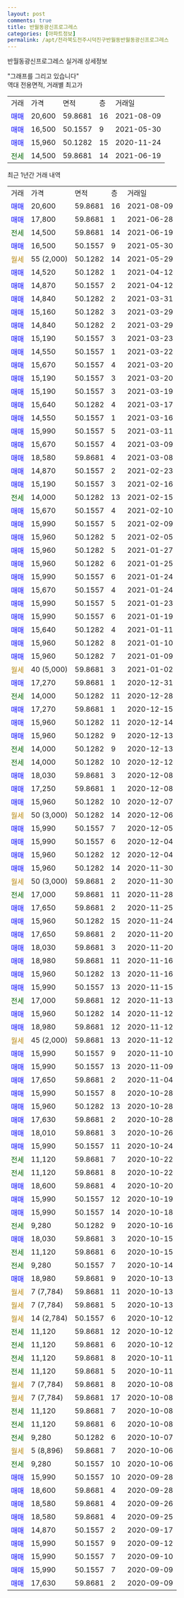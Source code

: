 ```yaml
---
layout: post
comments: true
title: 반월동광신프로그레스
categories: [아파트정보]
permalink: /apt/전라북도전주시덕진구반월동반월동광신프로그레스
---
```


반월동광신프로그레스 실거래 상세정보

<script type="text/javascript">
  google.charts.load('current', {'packages':['line', 'corechart']});
  google.charts.setOnLoadCallback(drawChart);

  function drawChart() {
    var data = new google.visualization.DataTable();
    data.addColumn('date', '거래일');
    data.addColumn('number', "매매");
    data.addColumn('number', "전세");
    data.addColumn('number', "전매");

    data.addRows([[new Date(Date.parse("2021-08-09")), 20600, null, null], [new Date(Date.parse("2021-06-28")), 17800, null, null], [new Date(Date.parse("2021-06-19")), null, 14500, null], [new Date(Date.parse("2021-05-30")), 16500, null, null], [new Date(Date.parse("2021-05-29")), null, null, null], [new Date(Date.parse("2021-04-12")), 14520, null, null], [new Date(Date.parse("2021-04-12")), 14870, null, null], [new Date(Date.parse("2021-03-31")), 14840, null, null], [new Date(Date.parse("2021-03-29")), 15160, null, null], [new Date(Date.parse("2021-03-29")), 14840, null, null], [new Date(Date.parse("2021-03-23")), 15190, null, null], [new Date(Date.parse("2021-03-22")), 14550, null, null], [new Date(Date.parse("2021-03-20")), 15670, null, null], [new Date(Date.parse("2021-03-20")), 15190, null, null], [new Date(Date.parse("2021-03-19")), 15190, null, null], [new Date(Date.parse("2021-03-17")), 15640, null, null], [new Date(Date.parse("2021-03-16")), 14550, null, null], [new Date(Date.parse("2021-03-11")), 15990, null, null], [new Date(Date.parse("2021-03-09")), 15670, null, null], [new Date(Date.parse("2021-03-08")), 18580, null, null], [new Date(Date.parse("2021-02-23")), 14870, null, null], [new Date(Date.parse("2021-02-16")), 15190, null, null], [new Date(Date.parse("2021-02-15")), null, 14000, null], [new Date(Date.parse("2021-02-10")), 15670, null, null], [new Date(Date.parse("2021-02-09")), 15990, null, null], [new Date(Date.parse("2021-02-05")), 15960, null, null], [new Date(Date.parse("2021-01-27")), 15960, null, null], [new Date(Date.parse("2021-01-25")), 15960, null, null], [new Date(Date.parse("2021-01-24")), 15990, null, null], [new Date(Date.parse("2021-01-24")), 15670, null, null], [new Date(Date.parse("2021-01-23")), 15990, null, null], [new Date(Date.parse("2021-01-19")), 15990, null, null], [new Date(Date.parse("2021-01-11")), 15640, null, null], [new Date(Date.parse("2021-01-10")), 15960, null, null], [new Date(Date.parse("2021-01-09")), 15960, null, null], [new Date(Date.parse("2021-01-02")), null, null, null], [new Date(Date.parse("2020-12-31")), 17270, null, null], [new Date(Date.parse("2020-12-28")), null, 14000, null], [new Date(Date.parse("2020-12-15")), 17270, null, null], [new Date(Date.parse("2020-12-14")), 15960, null, null], [new Date(Date.parse("2020-12-13")), 15960, null, null], [new Date(Date.parse("2020-12-13")), null, 14000, null], [new Date(Date.parse("2020-12-12")), null, 14000, null], [new Date(Date.parse("2020-12-08")), 18030, null, null], [new Date(Date.parse("2020-12-08")), 17250, null, null], [new Date(Date.parse("2020-12-07")), 15960, null, null], [new Date(Date.parse("2020-12-06")), null, null, null], [new Date(Date.parse("2020-12-05")), 15990, null, null], [new Date(Date.parse("2020-12-04")), 15990, null, null], [new Date(Date.parse("2020-12-04")), 15960, null, null], [new Date(Date.parse("2020-11-30")), 15960, null, null], [new Date(Date.parse("2020-11-30")), null, null, null], [new Date(Date.parse("2020-11-28")), null, 17000, null], [new Date(Date.parse("2020-11-25")), 17650, null, null], [new Date(Date.parse("2020-11-24")), 15960, null, null], [new Date(Date.parse("2020-11-20")), 17650, null, null], [new Date(Date.parse("2020-11-20")), 18030, null, null], [new Date(Date.parse("2020-11-16")), 18980, null, null], [new Date(Date.parse("2020-11-16")), 15960, null, null], [new Date(Date.parse("2020-11-15")), 15990, null, null], [new Date(Date.parse("2020-11-13")), null, 17000, null], [new Date(Date.parse("2020-11-12")), 15960, null, null], [new Date(Date.parse("2020-11-12")), 18980, null, null], [new Date(Date.parse("2020-11-12")), null, null, null], [new Date(Date.parse("2020-11-10")), 15990, null, null], [new Date(Date.parse("2020-11-09")), 15990, null, null], [new Date(Date.parse("2020-11-04")), 17650, null, null], [new Date(Date.parse("2020-10-28")), 15990, null, null], [new Date(Date.parse("2020-10-28")), 15960, null, null], [new Date(Date.parse("2020-10-28")), 17630, null, null], [new Date(Date.parse("2020-10-26")), 18010, null, null], [new Date(Date.parse("2020-10-24")), 15990, null, null], [new Date(Date.parse("2020-10-22")), null, 11120, null], [new Date(Date.parse("2020-10-22")), null, 11120, null], [new Date(Date.parse("2020-10-20")), 18600, null, null], [new Date(Date.parse("2020-10-19")), 15990, null, null], [new Date(Date.parse("2020-10-18")), 15990, null, null], [new Date(Date.parse("2020-10-16")), null, 9280, null], [new Date(Date.parse("2020-10-15")), 18030, null, null], [new Date(Date.parse("2020-10-15")), null, 11120, null], [new Date(Date.parse("2020-10-14")), null, 9280, null], [new Date(Date.parse("2020-10-13")), 18980, null, null], [new Date(Date.parse("2020-10-13")), null, null, null], [new Date(Date.parse("2020-10-13")), null, null, null], [new Date(Date.parse("2020-10-12")), null, null, null], [new Date(Date.parse("2020-10-12")), null, 11120, null], [new Date(Date.parse("2020-10-12")), null, 11120, null], [new Date(Date.parse("2020-10-11")), null, 11120, null], [new Date(Date.parse("2020-10-11")), null, 11120, null], [new Date(Date.parse("2020-10-08")), null, null, null], [new Date(Date.parse("2020-10-08")), null, null, null], [new Date(Date.parse("2020-10-08")), null, 11120, null], [new Date(Date.parse("2020-10-08")), null, 11120, null], [new Date(Date.parse("2020-10-07")), null, 9280, null], [new Date(Date.parse("2020-10-06")), null, null, null], [new Date(Date.parse("2020-10-06")), null, 9280, null], [new Date(Date.parse("2020-09-28")), 15990, null, null], [new Date(Date.parse("2020-09-28")), 18600, null, null], [new Date(Date.parse("2020-09-26")), 18580, null, null], [new Date(Date.parse("2020-09-25")), 18580, null, null], [new Date(Date.parse("2020-09-17")), 14870, null, null], [new Date(Date.parse("2020-09-12")), 15990, null, null], [new Date(Date.parse("2020-09-10")), 15990, null, null], [new Date(Date.parse("2020-09-09")), 15990, null, null], [new Date(Date.parse("2020-09-09")), 17630, null, null]]);

    var options = {
      hAxis: {
        format: 'yyyy/MM/dd'
      },    
      lineWidth: 0,
      pointsVisible: true,    
      title: '최근 1년간 유형별 실거래가 분포',
      legend: { position: 'bottom' }
    };

    var formatter = new google.visualization.NumberFormat({pattern:'###,###'} );
    formatter.format(data, 1);
    formatter.format(data, 2);
    
    setTimeout(function() {
        var chart = new google.visualization.LineChart(document.getElementById('columnchart_material'));
        chart.draw(data, (options));
        document.getElementById('loading').style.display = 'none';
    }, 1000);
  }
</script>


<div id="loading" style="z-index:20; display: block; margin-left: 0px">"그래프를 그리고 있습니다"</div>
<div id="columnchart_material" style="width: 95%; margin-left: 0px; display: block"></div>
<!-- contents start -->
역대 전용면적, 거래별 최고가
<table class="sortable">
    <tr>
      <td>거래</td>
      <td>가격</td>
      <td>면적</td>
      <td>층</td>
      <td>거래일</td>
    </tr>
        <tr>
          <td><a style="color: blue">매매</a></td>
          <td>20,600</td>
          <td>59.8681</td>
          <td>16</td>
          <td>2021-08-09</td>
        </tr>            <tr>
          <td><a style="color: blue">매매</a></td>
          <td>16,500</td>
          <td>50.1557</td>
          <td>9</td>
          <td>2021-05-30</td>
        </tr>            <tr>
          <td><a style="color: blue">매매</a></td>
          <td>15,960</td>
          <td>50.1282</td>
          <td>15</td>
          <td>2020-11-24</td>
        </tr>        
        <tr>
              <td><a style="color: darkgreen">전세</a></td>
              <td>14,500</td>
              <td>59.8681</td>
              <td>14</td>
              <td>2021-06-19</td>
            </tr>        
    
</table>

최근 1년간 거래 내역

<table class="sortable">
    <tr>
      <td>거래</td>
      <td>가격</td>
      <td>면적</td>
      <td>층</td>
      <td>거래일</td>
    </tr>
    <tr>
      <td><a style="color: blue">매매</a></td>
      <td>20,600</td>
      <td>59.8681</td>
      <td>16</td>
      <td>2021-08-09</td>
    </tr>          <tr>
      <td><a style="color: blue">매매</a></td>
      <td>17,800</td>
      <td>59.8681</td>
      <td>1</td>
      <td>2021-06-28</td>
    </tr>          <tr>
      <td><a style="color: darkgreen">전세</a></td>
      <td>14,500</td>
      <td>59.8681</td>
      <td>14</td>
      <td>2021-06-19</td>
    </tr>          <tr>
      <td><a style="color: blue">매매</a></td>
      <td>16,500</td>
      <td>50.1557</td>
      <td>9</td>
      <td>2021-05-30</td>
    </tr>          <tr>
      <td><a style="color: darkgoldenrod">월세</a></td>
      <td>55 (2,000)</td>
      <td>50.1282</td>
      <td>14</td>
      <td>2021-05-29</td>
    </tr>          <tr>
      <td><a style="color: blue">매매</a></td>
      <td>14,520</td>
      <td>50.1282</td>
      <td>1</td>
      <td>2021-04-12</td>
    </tr>          <tr>
      <td><a style="color: blue">매매</a></td>
      <td>14,870</td>
      <td>50.1557</td>
      <td>2</td>
      <td>2021-04-12</td>
    </tr>          <tr>
      <td><a style="color: blue">매매</a></td>
      <td>14,840</td>
      <td>50.1282</td>
      <td>2</td>
      <td>2021-03-31</td>
    </tr>          <tr>
      <td><a style="color: blue">매매</a></td>
      <td>15,160</td>
      <td>50.1282</td>
      <td>3</td>
      <td>2021-03-29</td>
    </tr>          <tr>
      <td><a style="color: blue">매매</a></td>
      <td>14,840</td>
      <td>50.1282</td>
      <td>2</td>
      <td>2021-03-29</td>
    </tr>          <tr>
      <td><a style="color: blue">매매</a></td>
      <td>15,190</td>
      <td>50.1557</td>
      <td>3</td>
      <td>2021-03-23</td>
    </tr>          <tr>
      <td><a style="color: blue">매매</a></td>
      <td>14,550</td>
      <td>50.1557</td>
      <td>1</td>
      <td>2021-03-22</td>
    </tr>          <tr>
      <td><a style="color: blue">매매</a></td>
      <td>15,670</td>
      <td>50.1557</td>
      <td>4</td>
      <td>2021-03-20</td>
    </tr>          <tr>
      <td><a style="color: blue">매매</a></td>
      <td>15,190</td>
      <td>50.1557</td>
      <td>3</td>
      <td>2021-03-20</td>
    </tr>          <tr>
      <td><a style="color: blue">매매</a></td>
      <td>15,190</td>
      <td>50.1557</td>
      <td>3</td>
      <td>2021-03-19</td>
    </tr>          <tr>
      <td><a style="color: blue">매매</a></td>
      <td>15,640</td>
      <td>50.1282</td>
      <td>4</td>
      <td>2021-03-17</td>
    </tr>          <tr>
      <td><a style="color: blue">매매</a></td>
      <td>14,550</td>
      <td>50.1557</td>
      <td>1</td>
      <td>2021-03-16</td>
    </tr>          <tr>
      <td><a style="color: blue">매매</a></td>
      <td>15,990</td>
      <td>50.1557</td>
      <td>5</td>
      <td>2021-03-11</td>
    </tr>          <tr>
      <td><a style="color: blue">매매</a></td>
      <td>15,670</td>
      <td>50.1557</td>
      <td>4</td>
      <td>2021-03-09</td>
    </tr>          <tr>
      <td><a style="color: blue">매매</a></td>
      <td>18,580</td>
      <td>59.8681</td>
      <td>4</td>
      <td>2021-03-08</td>
    </tr>          <tr>
      <td><a style="color: blue">매매</a></td>
      <td>14,870</td>
      <td>50.1557</td>
      <td>2</td>
      <td>2021-02-23</td>
    </tr>          <tr>
      <td><a style="color: blue">매매</a></td>
      <td>15,190</td>
      <td>50.1557</td>
      <td>3</td>
      <td>2021-02-16</td>
    </tr>          <tr>
      <td><a style="color: darkgreen">전세</a></td>
      <td>14,000</td>
      <td>50.1282</td>
      <td>13</td>
      <td>2021-02-15</td>
    </tr>          <tr>
      <td><a style="color: blue">매매</a></td>
      <td>15,670</td>
      <td>50.1557</td>
      <td>4</td>
      <td>2021-02-10</td>
    </tr>          <tr>
      <td><a style="color: blue">매매</a></td>
      <td>15,990</td>
      <td>50.1557</td>
      <td>5</td>
      <td>2021-02-09</td>
    </tr>          <tr>
      <td><a style="color: blue">매매</a></td>
      <td>15,960</td>
      <td>50.1282</td>
      <td>5</td>
      <td>2021-02-05</td>
    </tr>          <tr>
      <td><a style="color: blue">매매</a></td>
      <td>15,960</td>
      <td>50.1282</td>
      <td>5</td>
      <td>2021-01-27</td>
    </tr>          <tr>
      <td><a style="color: blue">매매</a></td>
      <td>15,960</td>
      <td>50.1282</td>
      <td>6</td>
      <td>2021-01-25</td>
    </tr>          <tr>
      <td><a style="color: blue">매매</a></td>
      <td>15,990</td>
      <td>50.1557</td>
      <td>6</td>
      <td>2021-01-24</td>
    </tr>          <tr>
      <td><a style="color: blue">매매</a></td>
      <td>15,670</td>
      <td>50.1557</td>
      <td>4</td>
      <td>2021-01-24</td>
    </tr>          <tr>
      <td><a style="color: blue">매매</a></td>
      <td>15,990</td>
      <td>50.1557</td>
      <td>5</td>
      <td>2021-01-23</td>
    </tr>          <tr>
      <td><a style="color: blue">매매</a></td>
      <td>15,990</td>
      <td>50.1557</td>
      <td>6</td>
      <td>2021-01-19</td>
    </tr>          <tr>
      <td><a style="color: blue">매매</a></td>
      <td>15,640</td>
      <td>50.1282</td>
      <td>4</td>
      <td>2021-01-11</td>
    </tr>          <tr>
      <td><a style="color: blue">매매</a></td>
      <td>15,960</td>
      <td>50.1282</td>
      <td>8</td>
      <td>2021-01-10</td>
    </tr>          <tr>
      <td><a style="color: blue">매매</a></td>
      <td>15,960</td>
      <td>50.1282</td>
      <td>7</td>
      <td>2021-01-09</td>
    </tr>          <tr>
      <td><a style="color: darkgoldenrod">월세</a></td>
      <td>40 (5,000)</td>
      <td>59.8681</td>
      <td>3</td>
      <td>2021-01-02</td>
    </tr>          <tr>
      <td><a style="color: blue">매매</a></td>
      <td>17,270</td>
      <td>59.8681</td>
      <td>1</td>
      <td>2020-12-31</td>
    </tr>          <tr>
      <td><a style="color: darkgreen">전세</a></td>
      <td>14,000</td>
      <td>50.1282</td>
      <td>11</td>
      <td>2020-12-28</td>
    </tr>          <tr>
      <td><a style="color: blue">매매</a></td>
      <td>17,270</td>
      <td>59.8681</td>
      <td>1</td>
      <td>2020-12-15</td>
    </tr>          <tr>
      <td><a style="color: blue">매매</a></td>
      <td>15,960</td>
      <td>50.1282</td>
      <td>11</td>
      <td>2020-12-14</td>
    </tr>          <tr>
      <td><a style="color: blue">매매</a></td>
      <td>15,960</td>
      <td>50.1282</td>
      <td>9</td>
      <td>2020-12-13</td>
    </tr>          <tr>
      <td><a style="color: darkgreen">전세</a></td>
      <td>14,000</td>
      <td>50.1282</td>
      <td>9</td>
      <td>2020-12-13</td>
    </tr>          <tr>
      <td><a style="color: darkgreen">전세</a></td>
      <td>14,000</td>
      <td>50.1282</td>
      <td>10</td>
      <td>2020-12-12</td>
    </tr>          <tr>
      <td><a style="color: blue">매매</a></td>
      <td>18,030</td>
      <td>59.8681</td>
      <td>3</td>
      <td>2020-12-08</td>
    </tr>          <tr>
      <td><a style="color: blue">매매</a></td>
      <td>17,250</td>
      <td>59.8681</td>
      <td>1</td>
      <td>2020-12-08</td>
    </tr>          <tr>
      <td><a style="color: blue">매매</a></td>
      <td>15,960</td>
      <td>50.1282</td>
      <td>10</td>
      <td>2020-12-07</td>
    </tr>          <tr>
      <td><a style="color: darkgoldenrod">월세</a></td>
      <td>50 (3,000)</td>
      <td>50.1282</td>
      <td>14</td>
      <td>2020-12-06</td>
    </tr>          <tr>
      <td><a style="color: blue">매매</a></td>
      <td>15,990</td>
      <td>50.1557</td>
      <td>7</td>
      <td>2020-12-05</td>
    </tr>          <tr>
      <td><a style="color: blue">매매</a></td>
      <td>15,990</td>
      <td>50.1557</td>
      <td>6</td>
      <td>2020-12-04</td>
    </tr>          <tr>
      <td><a style="color: blue">매매</a></td>
      <td>15,960</td>
      <td>50.1282</td>
      <td>12</td>
      <td>2020-12-04</td>
    </tr>          <tr>
      <td><a style="color: blue">매매</a></td>
      <td>15,960</td>
      <td>50.1282</td>
      <td>14</td>
      <td>2020-11-30</td>
    </tr>          <tr>
      <td><a style="color: darkgoldenrod">월세</a></td>
      <td>50 (3,000)</td>
      <td>59.8681</td>
      <td>2</td>
      <td>2020-11-30</td>
    </tr>          <tr>
      <td><a style="color: darkgreen">전세</a></td>
      <td>17,000</td>
      <td>59.8681</td>
      <td>11</td>
      <td>2020-11-28</td>
    </tr>          <tr>
      <td><a style="color: blue">매매</a></td>
      <td>17,650</td>
      <td>59.8681</td>
      <td>2</td>
      <td>2020-11-25</td>
    </tr>          <tr>
      <td><a style="color: blue">매매</a></td>
      <td>15,960</td>
      <td>50.1282</td>
      <td>15</td>
      <td>2020-11-24</td>
    </tr>          <tr>
      <td><a style="color: blue">매매</a></td>
      <td>17,650</td>
      <td>59.8681</td>
      <td>2</td>
      <td>2020-11-20</td>
    </tr>          <tr>
      <td><a style="color: blue">매매</a></td>
      <td>18,030</td>
      <td>59.8681</td>
      <td>3</td>
      <td>2020-11-20</td>
    </tr>          <tr>
      <td><a style="color: blue">매매</a></td>
      <td>18,980</td>
      <td>59.8681</td>
      <td>11</td>
      <td>2020-11-16</td>
    </tr>          <tr>
      <td><a style="color: blue">매매</a></td>
      <td>15,960</td>
      <td>50.1282</td>
      <td>13</td>
      <td>2020-11-16</td>
    </tr>          <tr>
      <td><a style="color: blue">매매</a></td>
      <td>15,990</td>
      <td>50.1557</td>
      <td>13</td>
      <td>2020-11-15</td>
    </tr>          <tr>
      <td><a style="color: darkgreen">전세</a></td>
      <td>17,000</td>
      <td>59.8681</td>
      <td>12</td>
      <td>2020-11-13</td>
    </tr>          <tr>
      <td><a style="color: blue">매매</a></td>
      <td>15,960</td>
      <td>50.1282</td>
      <td>14</td>
      <td>2020-11-12</td>
    </tr>          <tr>
      <td><a style="color: blue">매매</a></td>
      <td>18,980</td>
      <td>59.8681</td>
      <td>12</td>
      <td>2020-11-12</td>
    </tr>          <tr>
      <td><a style="color: darkgoldenrod">월세</a></td>
      <td>45 (2,000)</td>
      <td>59.8681</td>
      <td>13</td>
      <td>2020-11-12</td>
    </tr>          <tr>
      <td><a style="color: blue">매매</a></td>
      <td>15,990</td>
      <td>50.1557</td>
      <td>9</td>
      <td>2020-11-10</td>
    </tr>          <tr>
      <td><a style="color: blue">매매</a></td>
      <td>15,990</td>
      <td>50.1557</td>
      <td>13</td>
      <td>2020-11-09</td>
    </tr>          <tr>
      <td><a style="color: blue">매매</a></td>
      <td>17,650</td>
      <td>59.8681</td>
      <td>2</td>
      <td>2020-11-04</td>
    </tr>          <tr>
      <td><a style="color: blue">매매</a></td>
      <td>15,990</td>
      <td>50.1557</td>
      <td>8</td>
      <td>2020-10-28</td>
    </tr>          <tr>
      <td><a style="color: blue">매매</a></td>
      <td>15,960</td>
      <td>50.1282</td>
      <td>13</td>
      <td>2020-10-28</td>
    </tr>          <tr>
      <td><a style="color: blue">매매</a></td>
      <td>17,630</td>
      <td>59.8681</td>
      <td>2</td>
      <td>2020-10-28</td>
    </tr>          <tr>
      <td><a style="color: blue">매매</a></td>
      <td>18,010</td>
      <td>59.8681</td>
      <td>3</td>
      <td>2020-10-26</td>
    </tr>          <tr>
      <td><a style="color: blue">매매</a></td>
      <td>15,990</td>
      <td>50.1557</td>
      <td>11</td>
      <td>2020-10-24</td>
    </tr>          <tr>
      <td><a style="color: darkgreen">전세</a></td>
      <td>11,120</td>
      <td>59.8681</td>
      <td>7</td>
      <td>2020-10-22</td>
    </tr>          <tr>
      <td><a style="color: darkgreen">전세</a></td>
      <td>11,120</td>
      <td>59.8681</td>
      <td>8</td>
      <td>2020-10-22</td>
    </tr>          <tr>
      <td><a style="color: blue">매매</a></td>
      <td>18,600</td>
      <td>59.8681</td>
      <td>4</td>
      <td>2020-10-20</td>
    </tr>          <tr>
      <td><a style="color: blue">매매</a></td>
      <td>15,990</td>
      <td>50.1557</td>
      <td>12</td>
      <td>2020-10-19</td>
    </tr>          <tr>
      <td><a style="color: blue">매매</a></td>
      <td>15,990</td>
      <td>50.1557</td>
      <td>14</td>
      <td>2020-10-18</td>
    </tr>          <tr>
      <td><a style="color: darkgreen">전세</a></td>
      <td>9,280</td>
      <td>50.1282</td>
      <td>9</td>
      <td>2020-10-16</td>
    </tr>          <tr>
      <td><a style="color: blue">매매</a></td>
      <td>18,030</td>
      <td>59.8681</td>
      <td>3</td>
      <td>2020-10-15</td>
    </tr>          <tr>
      <td><a style="color: darkgreen">전세</a></td>
      <td>11,120</td>
      <td>59.8681</td>
      <td>6</td>
      <td>2020-10-15</td>
    </tr>          <tr>
      <td><a style="color: darkgreen">전세</a></td>
      <td>9,280</td>
      <td>50.1557</td>
      <td>7</td>
      <td>2020-10-14</td>
    </tr>          <tr>
      <td><a style="color: blue">매매</a></td>
      <td>18,980</td>
      <td>59.8681</td>
      <td>9</td>
      <td>2020-10-13</td>
    </tr>          <tr>
      <td><a style="color: darkgoldenrod">월세</a></td>
      <td>7 (7,784)</td>
      <td>59.8681</td>
      <td>11</td>
      <td>2020-10-13</td>
    </tr>          <tr>
      <td><a style="color: darkgoldenrod">월세</a></td>
      <td>7 (7,784)</td>
      <td>59.8681</td>
      <td>5</td>
      <td>2020-10-13</td>
    </tr>          <tr>
      <td><a style="color: darkgoldenrod">월세</a></td>
      <td>14 (2,784)</td>
      <td>50.1557</td>
      <td>6</td>
      <td>2020-10-12</td>
    </tr>          <tr>
      <td><a style="color: darkgreen">전세</a></td>
      <td>11,120</td>
      <td>59.8681</td>
      <td>12</td>
      <td>2020-10-12</td>
    </tr>          <tr>
      <td><a style="color: darkgreen">전세</a></td>
      <td>11,120</td>
      <td>59.8681</td>
      <td>6</td>
      <td>2020-10-12</td>
    </tr>          <tr>
      <td><a style="color: darkgreen">전세</a></td>
      <td>11,120</td>
      <td>59.8681</td>
      <td>8</td>
      <td>2020-10-11</td>
    </tr>          <tr>
      <td><a style="color: darkgreen">전세</a></td>
      <td>11,120</td>
      <td>59.8681</td>
      <td>5</td>
      <td>2020-10-11</td>
    </tr>          <tr>
      <td><a style="color: darkgoldenrod">월세</a></td>
      <td>7 (7,784)</td>
      <td>59.8681</td>
      <td>8</td>
      <td>2020-10-08</td>
    </tr>          <tr>
      <td><a style="color: darkgoldenrod">월세</a></td>
      <td>7 (7,784)</td>
      <td>59.8681</td>
      <td>17</td>
      <td>2020-10-08</td>
    </tr>          <tr>
      <td><a style="color: darkgreen">전세</a></td>
      <td>11,120</td>
      <td>59.8681</td>
      <td>7</td>
      <td>2020-10-08</td>
    </tr>          <tr>
      <td><a style="color: darkgreen">전세</a></td>
      <td>11,120</td>
      <td>59.8681</td>
      <td>6</td>
      <td>2020-10-08</td>
    </tr>          <tr>
      <td><a style="color: darkgreen">전세</a></td>
      <td>9,280</td>
      <td>50.1282</td>
      <td>6</td>
      <td>2020-10-07</td>
    </tr>          <tr>
      <td><a style="color: darkgoldenrod">월세</a></td>
      <td>5 (8,896)</td>
      <td>59.8681</td>
      <td>7</td>
      <td>2020-10-06</td>
    </tr>          <tr>
      <td><a style="color: darkgreen">전세</a></td>
      <td>9,280</td>
      <td>50.1557</td>
      <td>10</td>
      <td>2020-10-06</td>
    </tr>          <tr>
      <td><a style="color: blue">매매</a></td>
      <td>15,990</td>
      <td>50.1557</td>
      <td>10</td>
      <td>2020-09-28</td>
    </tr>          <tr>
      <td><a style="color: blue">매매</a></td>
      <td>18,600</td>
      <td>59.8681</td>
      <td>4</td>
      <td>2020-09-28</td>
    </tr>          <tr>
      <td><a style="color: blue">매매</a></td>
      <td>18,580</td>
      <td>59.8681</td>
      <td>4</td>
      <td>2020-09-26</td>
    </tr>          <tr>
      <td><a style="color: blue">매매</a></td>
      <td>18,580</td>
      <td>59.8681</td>
      <td>4</td>
      <td>2020-09-25</td>
    </tr>          <tr>
      <td><a style="color: blue">매매</a></td>
      <td>14,870</td>
      <td>50.1557</td>
      <td>2</td>
      <td>2020-09-17</td>
    </tr>          <tr>
      <td><a style="color: blue">매매</a></td>
      <td>15,990</td>
      <td>50.1557</td>
      <td>9</td>
      <td>2020-09-12</td>
    </tr>          <tr>
      <td><a style="color: blue">매매</a></td>
      <td>15,990</td>
      <td>50.1557</td>
      <td>7</td>
      <td>2020-09-10</td>
    </tr>          <tr>
      <td><a style="color: blue">매매</a></td>
      <td>15,990</td>
      <td>50.1557</td>
      <td>7</td>
      <td>2020-09-09</td>
    </tr>          <tr>
      <td><a style="color: blue">매매</a></td>
      <td>17,630</td>
      <td>59.8681</td>
      <td>2</td>
      <td>2020-09-09</td>
    </tr>      </table>
<!-- contents end -->    

